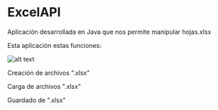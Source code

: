 # ExcelAPI
Aplicación desarrollada en Java que nos permite manipular hojas.xlsx

Esta aplicación estas funciones:

![alt text](https://media.treasy.com.br/media/2014/09/excel-para-proje%C3%A7%C3%B5es-financeiras-01.png)

  Creación de archivos ".xlsx"

  Carga de archivos ".xlsx"
  
  Guardado de ".xlsx"
  
  
  
